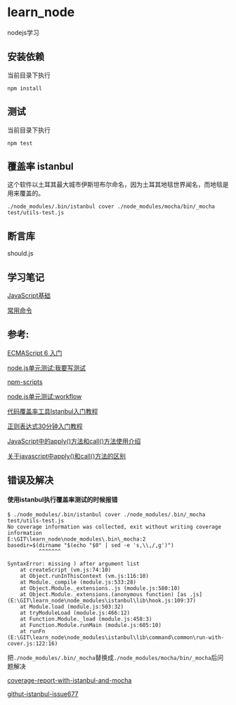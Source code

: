 # learn_node
nodejs学习

## 安装依赖
当前目录下执行
```
npm install
```

## 测试
当前目录下执行
```
npm test
```

## 覆盖率 istanbul
这个软件以土耳其最大城市伊斯坦布尔命名，因为土耳其地毯世界闻名，而地毯是用来覆盖的。
```
./node_modules/.bin/istanbul cover ./node_modules/mocha/bin/_mocha test/utils-test.js
```

## 断言库
should.js

## 学习笔记
[JavaScript基础](./doc/js_basic.md)

[常用命令](./doc/command.md)

## 参考:
[ECMAScript 6 入门](http://es6.ruanyifeng.com/#docs/destructuring)

[node.js单元测试:我要写测试](https://yq.aliyun.com/articles/7699?spm=5176.100239.blogcont4220.12.0AwIOD)

[npm-scripts](https://docs.npmjs.com/misc/scripts?spm=5176.100239.blogcont4220.9.0AwIOD)

[node.js单元测试:workflow](https://yq.aliyun.com/articles/4220)

[代码覆盖率工具Istanbul入门教程](http://www.ruanyifeng.com/blog/2015/06/istanbul.html)

[正则表达式30分钟入门教程](https://deerchao.net/tutorials/regex/regex.htm)

[JavaScript中的apply()方法和call()方法使用介绍](http://www.jb51.net/article/30883.htm)

[关于javascript中apply()和call()方法的区别](http://www.cnblogs.com/fighting_cp/archive/2010/09/20/1831844.html)


## 错误及解决
#### 使用istanbul执行覆盖率测试的时候报错
```shell
$ ./node_modules/.bin/istanbul cover ./node_modules/.bin/_mocha test/utils-test.js
No coverage information was collected, exit without writing coverage information
E:\GIT\learn_node\node_modules\.bin\_mocha:2
basedir=$(dirname "$(echo "$0" | sed -e 's,\\,/,g')")
          ^^^^^^^

SyntaxError: missing ) after argument list
    at createScript (vm.js:74:10)
    at Object.runInThisContext (vm.js:116:10)
    at Module._compile (module.js:533:28)
    at Object.Module._extensions..js (module.js:580:10)
    at Object.Module._extensions.(anonymous function) [as .js] (E:\GIT\learn_node\node_modules\istanbul\lib\hook.js:109:37)
    at Module.load (module.js:503:32)
    at tryModuleLoad (module.js:466:12)
    at Function.Module._load (module.js:458:3)
    at Function.Module.runMain (module.js:605:10)
    at runFn (E:\GIT\learn_node\node_modules\istanbul\lib\command\common\run-with-cover.js:122:16)

```
把`./node_modules/.bin/_mocha`替换成`./node_modules/mocha/bin/_mocha`后问题解决

[coverage-report-with-istanbul-and-mocha](https://stackoverflow.com/questions/36940085/coverage-report-with-istanbul-and-mocha)

[githut-istanbul-issue677](https://github.com/gotwarlost/istanbul/issues/677)